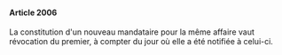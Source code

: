 #### Article 2006

La constitution d'un nouveau mandataire pour la même affaire vaut révocation du premier, à compter du jour où elle a été notifiée à celui-ci.

